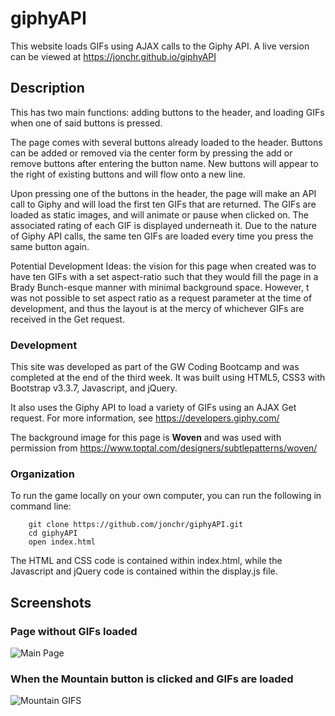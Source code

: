 # giphyAPI
This website loads GIFs using AJAX calls to the Giphy API. A live version can be viewed at https://jonchr.github.io/giphyAPI

## Description

This has two main functions: adding buttons to the header, and loading GIFs when one of said buttons is pressed.

The page comes with several buttons already loaded to the header. Buttons can be added or removed via the center form by pressing the add or remove buttons after entering the button name. New buttons will appear to the right of existing buttons and will flow onto a new line.

Upon pressing one of the buttons in the header, the page will make an API call to Giphy and will load the first ten GIFs that are returned. The GIFs are loaded as static images, and will animate or pause when clicked on. The associated rating of each GIF is displayed underneath it. Due to the nature of Giphy API calls, the same ten GIFs are loaded every time you press the same button again.

Potential Development Ideas: the vision for this page when created was to have ten GIFs with a set aspect-ratio such that they would fill the page in a Brady Bunch-esque manner with minimal background space. However, t was not possible to set aspect ratio as a request parameter at the time of development, and thus the layout is at the mercy of whichever GIFs are received in the Get request.

### Development

This site was developed as part of the GW Coding Bootcamp and was completed at the end of the third week. It was built using HTML5, CSS3 with Bootstrap v3.3.7, Javascript, and jQuery.

It also uses the Giphy API to load a variety of GIFs using an AJAX Get request. For more information, see https://developers.giphy.com/

The background image for this page is **Woven** and was used with permission from https://www.toptal.com/designers/subtlepatterns/woven/

### Organization

To run the game locally on your own computer, you can run the following in command line:

		git clone https://github.com/jonchr/giphyAPI.git
		cd giphyAPI
		open index.html

The HTML and CSS code is contained within index.html, while the Javascript and jQuery code is contained within the display.js file.

## Screenshots
### Page without GIFs loaded
![Main Page](assets/images/main_page.png)
### When the Mountain button is clicked and GIFs are loaded
![Mountain GIFS](assets/images/mountains_loaded.png)
